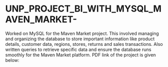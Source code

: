 # UNP_PROJECT_BI_WITH_MYSQL_MAVEN_MARKET-

Worked on MySQL for the Maven Market project. This involved managing and organizing the database to store important information like product details, customer data, regions, stores, returns and sales transactions. Also written queries to retrieve specific data and ensure the database runs smoothly for the Maven Market platform. PDF link of the project is given below:    
